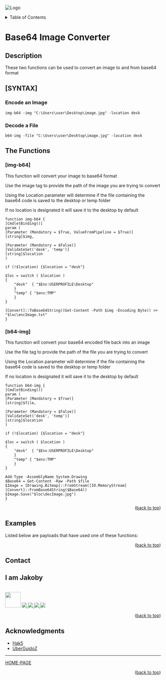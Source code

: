 ![Logo](https://github.com/I-Am-Jakoby/hak5-submissions/blob/main/Assets/logo-170-px.png?raw=true)

<!-- TABLE OF CONTENTS -->
<details>
  <summary>Table of Contents</summary>
  <ol>
    <li><a href="#Description">Description</a></li>
    <li><a href="#SYNTAX">Syntax</a></li>	  
    <li><a href="#The-Functions">The Functions</a></li>
    <li><a href="#Examples">Examples</a></li>
    <li><a href="#Contact">Contact</a></li>
    <li><a href="#Acknowledgments">Acknowledgments</a></li>
  </ol>
</details>

# Base64 Image Converter

## Description

These two functions can be used to convert an image to and from base64 format

## [SYNTAX]

### Encode an Image 
```
img-b64 -img "C:\Users\user\Desktop\image.jpg" -location desk
```
### Decode a File 
```
b64-img -file "C:\Users\user\Desktop\image.jpg" -location desk
```
## The Functions

### [img-b64] 

This function will convert your image to base64 format 

Use the image tag to provide the path of the image you are trying to convert

Using the Location parameter will determine if the file containing the base64 code is saved to the desktop or temp folder

If no location is designated it will save it to the desktop by default

```
function img-b64 {
[CmdletBinding()]
param (
[Parameter (Mandatory = $True, ValueFromPipeline = $True)]
[string]$img,

[Parameter (Mandatory = $False)]
[ValidateSet('desk', 'temp')]
[string]$location
)

if (!$location) {$location = "desk"}

$loc = switch ( $location )
{
	"desk"  { "$Env:USERPROFILE\Desktop"
	}
	"temp" { "$env:TMP" 
	}
}

[Convert]::ToBase64String((Get-Content -Path $img -Encoding Byte)) >> "$loc\encImage.txt"
}
```

### [b64-img] 

This function will convert your base64 encoded file back into an image 

Use the file tag to provide the path of the file you are trying to convert

Using the Location parameter will determine if the file containing the base64 code is saved to the desktop or temp folder

If no location is designated it will save it to the desktop by default

```
function b64-img {
[CmdletBinding()]
param (
[Parameter (Mandatory = $True)]
[string]$file,

[Parameter (Mandatory = $False)]
[ValidateSet('desk', 'temp')]
[string]$location
)

if (!$location) {$location = "desk"}

$loc = switch ( $location )
{
	"desk"  { "$Env:USERPROFILE\Desktop"
	}
	"temp" { "$env:TMP" 
	}
}

Add-Type -AssemblyName System.Drawing
$Base64 = Get-Content -Raw -Path $file
$Image = [Drawing.Bitmap]::FromStream([IO.MemoryStream][Convert]::FromBase64String($Base64))
$Image.Save("$loc\decImage.jpg")
}
```

<p align="right">(<a href="#top">back to top</a>)</p>


## Examples 

Listed below are payloads that have used one of these functions:

<p align="right">(<a href="#top">back to top</a>)</p>

<!-- CONTACT -->
## Contact

<div><h2>I am Jakoby</h2></div>
  <p><br/>

  <img src="https://media.giphy.com/media/VgCDAzcKvsR6OM0uWg/giphy.gif" width="50"> 

  <a href="https://github.com/I-Am-Jakoby/">
    <img src="https://img.shields.io/badge/GitHub-I--Am--Jakoby-blue">
  </a>

  <a href="https://www.instagram.com/i_am_jakoby/">
    <img src="https://img.shields.io/badge/Instagram-i__am__jakoby-red">
  </a>

  <a href="https://twitter.com/I_Am_Jakoby/">
    <img src="https://img.shields.io/badge/Twitter-I__Am__Jakoby-blue">
  </a>

  <a href="https://www.youtube.com/c/IamJakoby/">
    <img src="https://img.shields.io/badge/YouTube-I_am_Jakoby-red">
  </a>

</p>



<p align="right">(<a href="#top">back to top</a>)</p>

<!-- ACKNOWLEDGMENTS -->
## Acknowledgments

* [Hak5](https://hak5.org/)
* [UberGuidoZ](https://github.com/UberGuidoZ)

***

[HOME-PAGE](https://github.com/I-Am-Jakoby/PowerShell-for-Hackers)

<p align="right">(<a href="#top">back to top</a>)</p>
